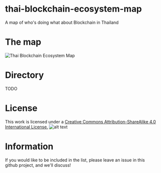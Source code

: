 # thai-blockchain-ecosystem-map
A map of who's doing what about Blockchain in Thailand

# The map
![Thai Blockchain Ecosystem Map](https://github.com/bhume/thai-blockchain-ecosystem-map/blob/master/thai-blockchain-ecosystem-map.png "Thai Blockchain Ecosystem Map")

# Directory
TODO

# License
This work is licensed under a [Creative Commons Attribution-ShareAlike 4.0 International License.](http://creativecommons.org/licenses/by-sa/4.0/)
![alt text](https://i.creativecommons.org/l/by-sa/4.0/88x31.png "Creative Common Attribution-ShareAlike")

# Information
If you would like to be included in the list, please leave an issue in this github project, and we'll discuss!
